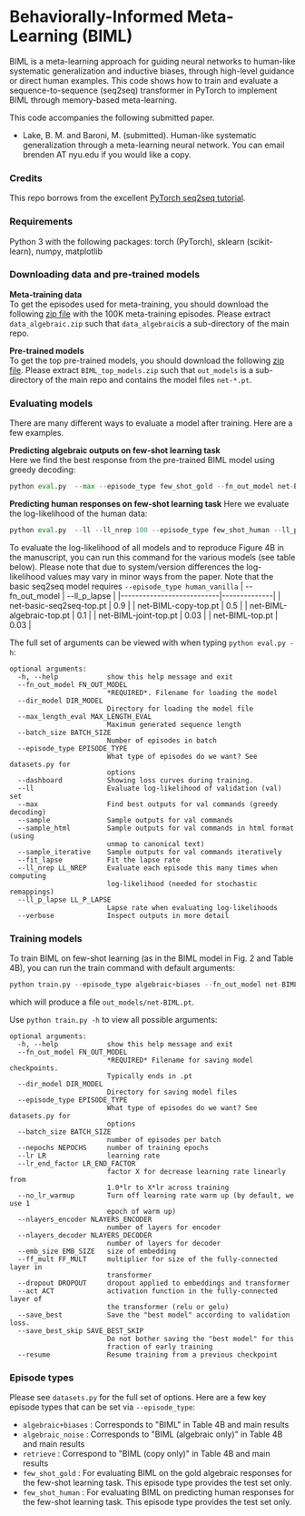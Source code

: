 # Behaviorally-Informed Meta-Learning (BIML)

BIML is a meta-learning approach for guiding neural networks to human-like systematic generalization and inductive biases, through high-level guidance or direct human examples. This code shows how to train and evaluate a sequence-to-sequence (seq2seq) transformer in PyTorch to implement BIML through memory-based meta-learning.

This code accompanies the following submitted paper.
- Lake, B. M. and Baroni, M. (submitted). Human-like systematic generalization through a meta-learning neural network. 
You can email brenden AT nyu.edu if you would like a copy.

### Credits
This repo borrows from the excellent [PyTorch seq2seq tutorial](https://pytorch.org/tutorials/beginner/translation_transformer.html).

### Requirements
Python 3 with the following packages:
torch (PyTorch), sklearn (scikit-learn), numpy, matplotlib

### Downloading data and pre-trained models

**Meta-training data**  
To get the episodes used for meta-training, you should download the following [zip file](https://cims.nyu.edu/~brenden/supplemental/BIML-large-files/data_algebraic.zip) with the 100K meta-training episodes. Please extract `data_algebraic.zip` such that `data_algebraic`is a sub-directory of the main repo.

**Pre-trained models**  
To get the top pre-trained models, you should download the following [zip file](https://cims.nyu.edu/~brenden/supplemental/BIML-large-files/BIML_top_models.zip). Please extract `BIML_top_models.zip` such that `out_models` is a sub-directory of the main repo and contains the model files `net-*.pt`.

### Evaluating models
There are many different ways to evaluate a model after training. Here are a few examples.

**Predicting algebraic outputs on few-shot learning task**  
Here we find the best response from the pre-trained BIML model using greedy decoding:
```python
python eval.py  --max --episode_type few_shot_gold --fn_out_model net-BIML-top.pt --verbose
```

**Predicting human responses on few-shot learning task**
Here we evaluate the log-likelihood of the human data:
```python
python eval.py  --ll --ll_nrep 100 --episode_type few_shot_human --ll_p_lapse 0.03 --fn_out_model net-BIML-top.pt
```
To evaluate the log-likelihood of all models and to reproduce Figure 4B in the manuscript, you can run this command for the various models (see table below). Please note that due to system/version differences the log-likelihood values may vary in minor ways from the paper. Note that the basic seq2seq model requires `--episode_type human_vanilla`
| --fn_out_model            | --ll_p_lapse |
|---------------------------|--------------|
| net-basic-seq2seq-top.pt  | 0.9          |
| net-BIML-copy-top.pt      | 0.5          |
| net-BIML-algebraic-top.pt | 0.1          |
| net-BIML-joint-top.pt     | 0.03         |
| net-BIML-top.pt           | 0.03         |

The full set of arguments can be viewed with when typing `python eval.py -h`:
```
optional arguments:
  -h, --help            show this help message and exit
  --fn_out_model FN_OUT_MODEL
                        *REQUIRED*. Filename for loading the model
  --dir_model DIR_MODEL
                        Directory for loading the model file
  --max_length_eval MAX_LENGTH_EVAL
                        Maximum generated sequence length
  --batch_size BATCH_SIZE
                        Number of episodes in batch
  --episode_type EPISODE_TYPE
                        What type of episodes do we want? See datasets.py for
                        options
  --dashboard           Showing loss curves during training.
  --ll                  Evaluate log-likelihood of validation (val) set
  --max                 Find best outputs for val commands (greedy decoding)
  --sample              Sample outputs for val commands
  --sample_html         Sample outputs for val commands in html format (using
                        unmap to canonical text)
  --sample_iterative    Sample outputs for val commands iteratively
  --fit_lapse           Fit the lapse rate
  --ll_nrep LL_NREP     Evaluate each episode this many times when computing
                        log-likelihood (needed for stochastic remappings)
  --ll_p_lapse LL_P_LAPSE
                        Lapse rate when evaluating log-likelihoods
  --verbose             Inspect outputs in more detail
```

### Training models
To train BIML on few-shot learning (as in the BIML model in Fig. 2 and Table 4B), you can run the train command with default arguments:
```python
python train.py --episode_type algebraic+biases --fn_out_model net-BIML.pt
```
which will produce a file `out_models/net-BIML.pt`. 

Use `python train.py -h` to view all possible arguments:
```
optional arguments:
  -h, --help            show this help message and exit
  --fn_out_model FN_OUT_MODEL
                        *REQUIRED* Filename for saving model checkpoints.
                        Typically ends in .pt
  --dir_model DIR_MODEL
                        Directory for saving model files
  --episode_type EPISODE_TYPE
                        What type of episodes do we want? See datasets.py for
                        options
  --batch_size BATCH_SIZE
                        number of episodes per batch
  --nepochs NEPOCHS     number of training epochs
  --lr LR               learning rate
  --lr_end_factor LR_END_FACTOR
                        factor X for decrease learning rate linearly from
                        1.0*lr to X*lr across training
  --no_lr_warmup        Turn off learning rate warm up (by default, we use 1
                        epoch of warm up)
  --nlayers_encoder NLAYERS_ENCODER
                        number of layers for encoder
  --nlayers_decoder NLAYERS_DECODER
                        number of layers for decoder
  --emb_size EMB_SIZE   size of embedding
  --ff_mult FF_MULT     multiplier for size of the fully-connected layer in
                        transformer
  --dropout DROPOUT     dropout applied to embeddings and transformer
  --act ACT             activation function in the fully-connected layer of
                        the transformer (relu or gelu)
  --save_best           Save the "best model" according to validation loss.
  --save_best_skip SAVE_BEST_SKIP
                        Do not bother saving the "best model" for this
                        fraction of early training
  --resume              Resume training from a previous checkpoint
```                       

### Episode types
Please see `datasets.py` for the full set of options. Here are a few key episode types that can be set via `--episode_type`:
- `algebraic+biases` : Corresponds to "BIML" in Table 4B and main results
- `algebraic_noise` : Corresponds to "BIML (algebraic only)" in Table 4B and main results
- `retrieve` : Correspond to "BIML (copy only)" in Table 4B and main results
- `few_shot_gold` : For evaluating BIML on the gold algebraic responses for the few-shot learning task. This episode type provides the test set only.
- `few_shot_human` : For evaluating BIML on predicting human responses for the few-shot learning task. This episode type provides the test set only.